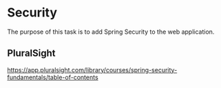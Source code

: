 # Security

The purpose of this task is to add Spring Security to the web application. 

## PluralSight

<https://app.pluralsight.com/library/courses/spring-security-fundamentals/table-of-contents>
